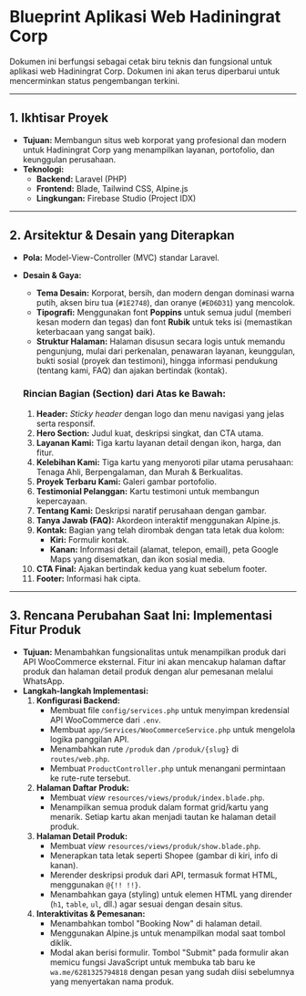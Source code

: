 # Blueprint Aplikasi Web Hadiningrat Corp

Dokumen ini berfungsi sebagai cetak biru teknis dan fungsional untuk aplikasi web Hadiningrat Corp. Dokumen ini akan terus diperbarui untuk mencerminkan status pengembangan terkini.

---

## 1. Ikhtisar Proyek

*   **Tujuan:** Membangun situs web korporat yang profesional dan modern untuk Hadiningrat Corp yang menampilkan layanan, portofolio, dan keunggulan perusahaan.
*   **Teknologi:**
    *   **Backend:** Laravel (PHP)
    *   **Frontend:** Blade, Tailwind CSS, Alpine.js
    *   **Lingkungan:** Firebase Studio (Project IDX)

---

## 2. Arsitektur & Desain yang Diterapkan

*   **Pola:** Model-View-Controller (MVC) standar Laravel.
*   **Desain & Gaya:**
    *   **Tema Desain:** Korporat, bersih, dan modern dengan dominasi warna putih, aksen biru tua (`#1E2748`), dan oranye (`#ED6D31`) yang mencolok.
    *   **Tipografi:** Menggunakan font **Poppins** untuk semua judul (memberi kesan modern dan tegas) dan font **Rubik** untuk teks isi (memastikan keterbacaan yang sangat baik).
    *   **Struktur Halaman:** Halaman disusun secara logis untuk memandu pengunjung, mulai dari perkenalan, penawaran layanan, keunggulan, bukti sosial (proyek dan testimoni), hingga informasi pendukung (tentang kami, FAQ) dan ajakan bertindak (kontak).
    
    ### Rincian Bagian (Section) dari Atas ke Bawah:
    1.  **Header:** *Sticky header* dengan logo dan menu navigasi yang jelas serta responsif.
    2.  **Hero Section:** Judul kuat, deskripsi singkat, dan CTA utama.
    3.  **Layanan Kami:** Tiga kartu layanan detail dengan ikon, harga, dan fitur.
    4.  **Kelebihan Kami:** Tiga kartu yang menyoroti pilar utama perusahaan: Tenaga Ahli, Berpengalaman, dan Murah & Berkualitas.
    5.  **Proyek Terbaru Kami:** Galeri gambar portofolio.
    6.  **Testimonial Pelanggan:** Kartu testimoni untuk membangun kepercayaan.
    7.  **Tentang Kami:** Deskripsi naratif perusahaan dengan gambar.
    8.  **Tanya Jawab (FAQ):** Akordeon interaktif menggunakan Alpine.js.
    9.  **Kontak:** Bagian yang telah dirombak dengan tata letak dua kolom:
        *   **Kiri:** Formulir kontak.
        *   **Kanan:** Informasi detail (alamat, telepon, email), peta Google Maps yang disematkan, dan ikon sosial media.
    10. **CTA Final:** Ajakan bertindak kedua yang kuat sebelum footer.
    11. **Footer:** Informasi hak cipta.
    
---

## 3. Rencana Perubahan Saat Ini: Implementasi Fitur Produk

*   **Tujuan:** Menambahkan fungsionalitas untuk menampilkan produk dari API WooCommerce eksternal. Fitur ini akan mencakup halaman daftar produk dan halaman detail produk dengan alur pemesanan melalui WhatsApp.
*   **Langkah-langkah Implementasi:**
    1.  **Konfigurasi Backend:**
        *   Membuat file `config/services.php` untuk menyimpan kredensial API WooCommerce dari `.env`.
        *   Membuat `app/Services/WooCommerceService.php` untuk mengelola logika panggilan API.
        *   Menambahkan rute `/produk` dan `/produk/{slug}` di `routes/web.php`.
        *   Membuat `ProductController.php` untuk menangani permintaan ke rute-rute tersebut.
    2.  **Halaman Daftar Produk:**
        *   Membuat *view* `resources/views/produk/index.blade.php`.
        *   Menampilkan semua produk dalam format grid/kartu yang menarik. Setiap kartu akan menjadi tautan ke halaman detail produk.
    3.  **Halaman Detail Produk:**
        *   Membuat *view* `resources/views/produk/show.blade.php`.
        *   Menerapkan tata letak seperti Shopee (gambar di kiri, info di kanan).
        *   Merender deskripsi produk dari API, termasuk format HTML, menggunakan `@{!! !!}`.
        *   Menambahkan gaya (styling) untuk elemen HTML yang dirender (`h1`, `table`, `ul`, dll.) agar sesuai dengan desain situs.
    4.  **Interaktivitas & Pemesanan:**
        *   Menambahkan tombol "Booking Now" di halaman detail.
        *   Menggunakan Alpine.js untuk menampilkan modal saat tombol diklik.
        *   Modal akan berisi formulir. Tombol "Submit" pada formulir akan memicu fungsi JavaScript untuk membuka tab baru ke `wa.me/6281325794818` dengan pesan yang sudah diisi sebelumnya yang menyertakan nama produk.
